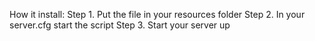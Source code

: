 How it install:
Step 1. Put the file in your resources folder
Step 2. In your server.cfg start the script
Step 3. Start your server up
